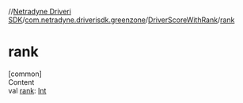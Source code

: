//[Netradyne Driveri SDK](../../index.md)/[com.netradyne.driverisdk.greenzone](../index.md)/[DriverScoreWithRank](index.md)/[rank](rank.md)



# rank  
[common]  
Content  
val [rank](rank.md): [Int](https://kotlinlang.org/api/latest/jvm/stdlib/kotlin/-int/index.html)  



